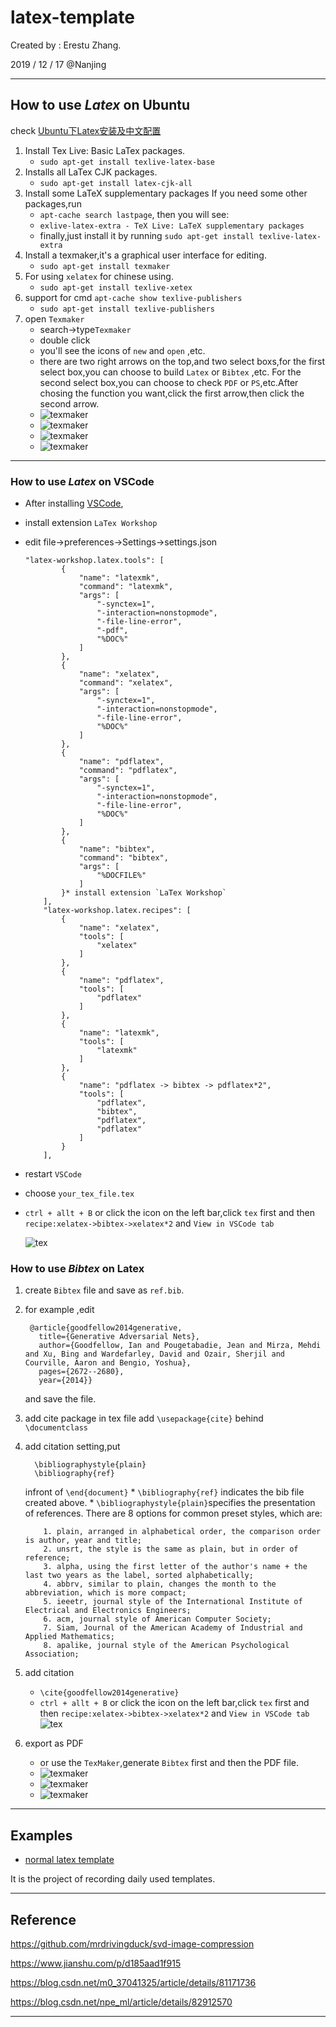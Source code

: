 # latex-template

Created by : Erestu Zhang.

2019 / 12 / 17 @Nanjing

---

## How to use _Latex_ on Ubuntu

check [Ubuntu下Latex安装及中文配置](https://www.jianshu.com/p/d185aad1f915)

1. Install Tex Live: Basic LaTex packages.
   * `sudo apt-get install texlive-latex-base`
2. Installs all LaTex CJK packages.
   * `sudo apt-get install latex-cjk-all`
3. Install some LaTeX supplementary packages
   If you need some other packages,run
   * `apt-cache search lastpage`,
    then you will see:
   * `exlive-latex-extra - TeX Live: LaTeX supplementary packages`
   * finally,just install it by running `sudo apt-get install texlive-latex-extra`
4. Install a texmaker,it's a graphical user interface for editing.
   * `sudo apt-get install texmaker`
5. For using `xelatex` for chinese using.
   * `sudo apt-get install texlive-xetex`
6. support for cmd `apt-cache show texlive-publishers`
   * `sudo apt-get install texlive-publishers`
7. open `Texmaker`
   * search->type`Texmaker`
   * double click
   * you'll see the icons of `new` and `open` ,etc.
   * there are two right arrows on the top,and two select boxs,for the first select box,you can choose to build `Latex` or `Bibtex` ,etc. For the second select box,you can choose to check `PDF` or `PS`,etc.After chosing the function you want,click the first arrow,then click the second arrow.
   * ![texmaker][5]
   * ![texmaker][1]
   * ![texmaker][2]
   * ![texmaker][3]
---
### How to use _Latex_ on VSCode
* After installing [VSCode](https://code.visualstudio.com/), 
* install extension `LaTex Workshop`
* edit file->preferences->Settings->settings.json
  ```
  "latex-workshop.latex.tools": [
          {
              "name": "latexmk",
              "command": "latexmk",
              "args": [
                  "-synctex=1",
                  "-interaction=nonstopmode",
                  "-file-line-error",
                  "-pdf",
                  "%DOC%"
              ]
          },
          {
              "name": "xelatex",
              "command": "xelatex",
              "args": [
                  "-synctex=1",
                  "-interaction=nonstopmode",
                  "-file-line-error",
                  "%DOC%"
              ]
          },
          {
              "name": "pdflatex",
              "command": "pdflatex",
              "args": [
                  "-synctex=1",
                  "-interaction=nonstopmode",
                  "-file-line-error",
                  "%DOC%"
              ]
          },
          {
              "name": "bibtex",
              "command": "bibtex",
              "args": [
                  "%DOCFILE%"
              ]
          }* install extension `LaTex Workshop`
      ],
      "latex-workshop.latex.recipes": [
          {
              "name": "xelatex",
              "tools": [
                  "xelatex"
              ]
          },
          {
              "name": "pdflatex",
              "tools": [
                  "pdflatex"
              ]
          },
          {
              "name": "latexmk",
              "tools": [
                  "latexmk"
              ]
          },
          {
              "name": "pdflatex -> bibtex -> pdflatex*2",
              "tools": [
                  "pdflatex",
                  "bibtex",
                  "pdflatex",
                  "pdflatex"
              ]
          }
      ],

  ```
* restart `VSCode`
* choose `your_tex_file.tex`
* `ctrl + allt + B` or click the icon on the left bar,click `tex` first and then `recipe:xelatex->bibtex->xelatex*2` and `View in VSCode tab`

  ![tex][4] 
### How to use _Bibtex_ on Latex

1. create `Bibtex` file and save as `ref.bib`.
2. for example ,edit
   ```
    @article{goodfellow2014generative,
      title={Generative Adversarial Nets},
      author={Goodfellow, Ian and Pougetabadie, Jean and Mirza, Mehdi and Xu, Bing and Wardefarley, David and Ozair, Sherjil and Courville, Aaron and Bengio, Yoshua},
      pages={2672--2680},
      year={2014}}
   ```
   and save the file.
3. add cite package in tex file
   add `\usepackage{cite}` behind `\documentclass`
4. add citation setting,put
    ```
      \bibliographystyle{plain}
      \bibliography{ref}
    ```
    infront of `\end{document}`
        * `\bibliography{ref}` indicates the bib file created above.
        * `\bibliographystyle{plain}`specifies the presentation of references. There are 8 options for common preset styles, which are:

           1. plain, arranged in alphabetical order, the comparison order is author, year and title;
           2. unsrt, the style is the same as plain, but in order of reference;
           3. alpha, using the first letter of the author's name + the last two years as the label, sorted alphabetically;
           4. abbrv, similar to plain, changes the month to the abbreviation, which is more compact;
           5. ieeetr, journal style of the International Institute of Electrical and Electronics Engineers;
           6. acm, journal style of American Computer Society;
           7. Siam, Journal of the American Academy of Industrial and Applied Mathematics;
           8. apalike, journal style of the American Psychological Association;
5. add citation
   * `\cite{goodfellow2014generative}`
   * `ctrl + allt + B` or click the icon on the left bar,click `tex` first and then `recipe:xelatex->bibtex->xelatex*2` and `View in VSCode tab`
     ![tex][4] 
6. export as PDF
   * or use the `TexMaker`,generate `Bibtex` first and then the PDF file.
   * ![texmaker][1]
   * ![texmaker][2]
   * ![texmaker][3]
  
---

## Examples

* [normal latex template](latex_template/nomal_latex)



It is the project of recording daily used templates.


---

## Reference

https://github.com/mrdrivingduck/svd-image-compression

https://www.jianshu.com/p/d185aad1f915

https://blog.csdn.net/m0_37041325/article/details/81171736

https://blog.csdn.net/npe_ml/article/details/82912570

---



  [1]: https://blog.erestu.top/usr/uploads/2019/12/1145651088.png
  [2]: https://blog.erestu.top/usr/uploads/2019/12/3751842155.png
  [3]: https://blog.erestu.top/usr/uploads/2019/12/1070040880.png
  [4]: https://blog.erestu.top/usr/uploads/2019/12/3708872102.png
  [5]: https://blog.erestu.top/usr/uploads/2019/12/2766675438.png